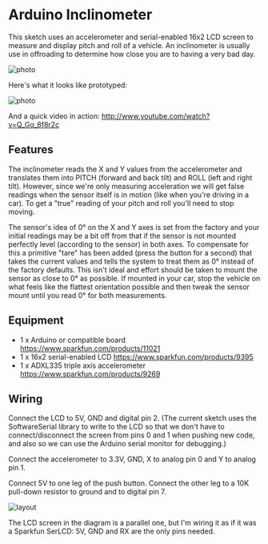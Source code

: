 Arduino Inclinometer
====================

This sketch uses an accelerometer and serial-enabled 16x2 LCD screen to measure
and display pitch and roll of a vehicle. An inclinometer is usually use in
offroading to determine how close you are to having a very bad day.

![photo](http://farm8.staticflickr.com/7330/9578822489_0db79b4148_o.jpg)

Here's what it looks like prototyped:

![photo](http://cannikin.github.io/arduino_inclinometer/photo.jpg?1)

And a quick video in action: http://www.youtube.com/watch?v=Q_Gq_8f8r2c

Features
--------

The inclinometer reads the X and Y values from the accelerometer and translates
them into PITCH (forward and back tilt) and ROLL (left and right tilt).
However, since we're only measuring acceleration we will get false readings when
the sensor itself is in motion (like when you're driving in a car). To get a
"true" reading of your pitch and roll you'll need to stop moving.

The sensor's idea of 0° on the X and Y axes is set from the factory and your
initial readings may be a bit off from that if the sensor is not mounted
perfectly level (according to the sensor) in both axes. To compensate for this a
primitive "tare" has been added (press the button for a second) that takes the
current values and tells the system to treat them as 0° instead of the factory
defaults. This isn't ideal and effort should be taken to mount the sensor as
close to 0° as possible. If mounted in your car, stop the vehicle on what feels
like the flattest orientation possible and then tweak the sensor mount until you
read 0° for both measurements.

Equipment
---------
* 1 x Arduino or compatible board https://www.sparkfun.com/products/11021
* 1 x 16x2 serial-enabled LCD https://www.sparkfun.com/products/9395
* 1 x ADXL335 triple axis accelerometer https://www.sparkfun.com/products/9269

Wiring
------
Connect the LCD to 5V, GND and digital pin 2. (The current sketch uses the
SoftwareSerial library to write to the LCD so that we don't have to
connect/disconnect the screen from pins 0 and 1 when pushing new code, and also
so we can use the Arduino serial monitor for debugging.)

Connect the accelerometer to 3.3V, GND, X to analog pin 0 and Y to analog pin 1.

Connect 5V to one leg of the push button. Connect the other leg to a 10K
pull-down resistor to ground and to digital pin 7.

![layout](https://cannikin.github.com/arduino_inclinometer/inclinometer-layout.png?2)

The LCD screen in the diagram is a parallel one, but I'm wiring it as if it
was a Sparkfun SerLCD: 5V, GND and RX are the only pins needed.
